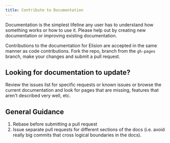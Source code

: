 ```yaml
---
title: Contribute to Documentation
---
```

Documentation is the simplest lifeline any user has to understand how something works or how to use it. Please help out by creating new documentation or improving existing documentation.

Contributions to the documentation for Elision are accepted in the same manner as code contributions. Fork the repo, branch from the `gh-pages` branch, make your changes and submit a pull request.

## Looking for documentation to update?
Review the issues list for specific requests or known issues or browse the current documentation and look for pages that are missing, features that aren't described very well, etc.

## General Guidance
1. Rebase before submitting a pull request
1. Issue separate pull requests for different sections of the docs (i.e. avoid really big commits that cross logical boundaries in the docs).

